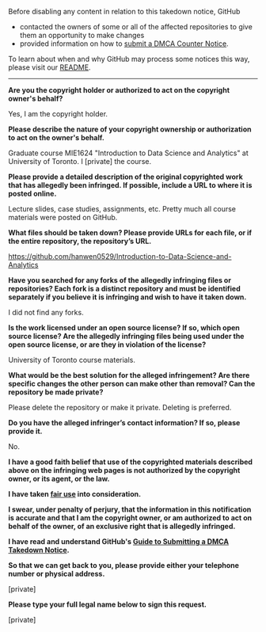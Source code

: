 Before disabling any content in relation to this takedown notice, GitHub
- contacted the owners of some or all of the affected repositories to give them an opportunity to make changes
- provided information on how to [submit a DMCA Counter Notice](https://docs.github.com/en/articles/guide-to-submitting-a-dmca-counter-notice).

To learn about when and why GitHub may process some notices this way, please visit our [README](https://github.com/github/dmca/blob/master/README.md).

---

**Are you the copyright holder or authorized to act on the copyright owner's behalf?**

Yes, I am the copyright holder.

**Please describe the nature of your copyright ownership or authorization to act on the owner's behalf.**

Graduate course MIE1624 "Introduction to Data Science and Analytics" at University of Toronto. I [private] the course.

**Please provide a detailed description of the original copyrighted work that has allegedly been infringed. If possible, include a URL to where it is posted online.**

Lecture slides, case studies, assignments, etc. Pretty much all course materials were posted on GitHub.

**What files should be taken down? Please provide URLs for each file, or if the entire repository, the repository’s URL.**

https://github.com/hanwen0529/Introduction-to-Data-Science-and-Analytics

**Have you searched for any forks of the allegedly infringing files or repositories? Each fork is a distinct repository and must be identified separately if you believe it is infringing and wish to have it taken down.**

I did not find any forks.

**Is the work licensed under an open source license? If so, which open source license? Are the allegedly infringing files being used under the open source license, or are they in violation of the license?**

University of Toronto course materials.

**What would be the best solution for the alleged infringement? Are there specific changes the other person can make other than removal? Can the repository be made private?**

Please delete the repository or make it private. Deleting is preferred.

**Do you have the alleged infringer’s contact information? If so, please provide it.**

No.

**I have a good faith belief that use of the copyrighted materials described above on the infringing web pages is not authorized by the copyright owner, or its agent, or the law.**

**I have taken <a href="https://www.lumendatabase.org/topics/22">fair use</a> into consideration.**

**I swear, under penalty of perjury, that the information in this notification is accurate and that I am the copyright owner, or am authorized to act on behalf of the owner, of an exclusive right that is allegedly infringed.**

**I have read and understand GitHub's <a href="https://docs.github.com/articles/guide-to-submitting-a-dmca-takedown-notice/">Guide to Submitting a DMCA Takedown Notice</a>.**

**So that we can get back to you, please provide either your telephone number or physical address.**

[private]

**Please type your full legal name below to sign this request.**

[private]
